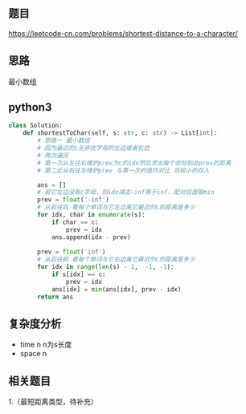 ## 题目
https://leetcode-cn.com/problems/shortest-distance-to-a-character/

## 思路
最小数组

## python3
```python
class Solution:
    def shortestToChar(self, s: str, c: str) -> List[int]:
        # 思路一 最小数组
        # 因为最近的c无非在字母的左边或者右边
        # 两次遍历 
        # 第一次从左往右维护prev为c的idx然后求出每个坐标到此prev的距离
        # 第二此从右往左维护prev 与第一次的值作对比 将较小的存入

        ans = []
        # 若它左边没有c字母，则idx减去-inf等于inf，配对后面取min
        prev = float('-inf')
        # 从前往后 看每个单词与它左边离它最近的c的距离是多少
        for idx, char in enumerate(s):
            if char == c:
                prev = idx
            ans.append(idx - prev)
        
        prev = float('inf')
        # 从后往前 看每个单词与它右边离它最近的c的距离是多少
        for idx in range(len(s) - 1,  -1, -1):
            if s[idx] == c:
                prev = idx
            ans[idx] = min(ans[idx], prev - idx)
        return ans
```
## 复杂度分析
* time n n为s长度
* space n

## 相关题目
1.（最短距离类型，待补充）
